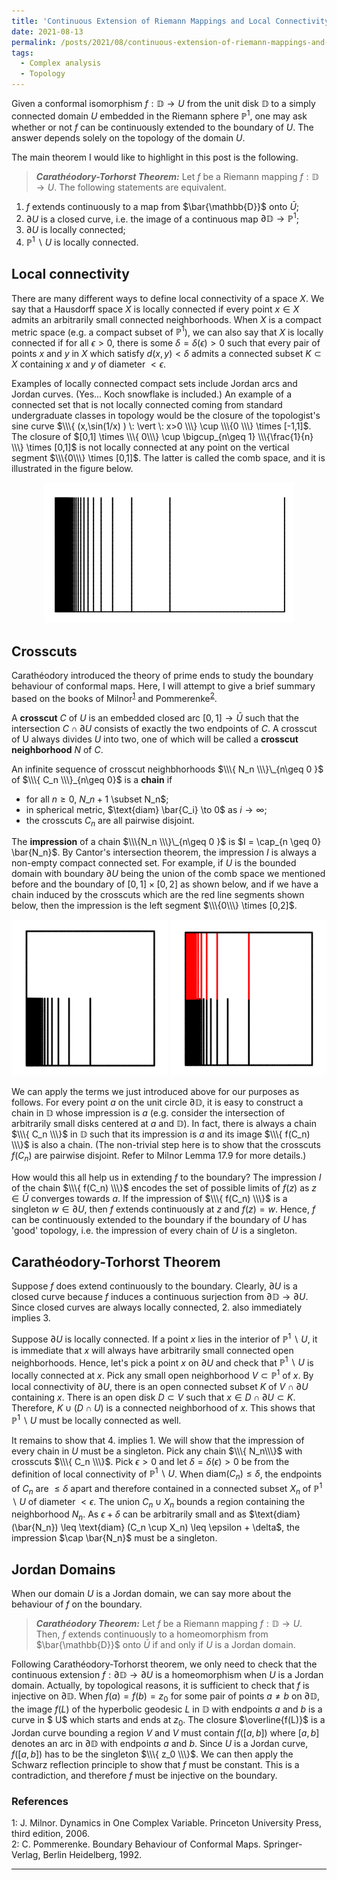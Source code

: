 ```yaml
---
title: 'Continuous Extension of Riemann Mappings and Local Connectivity'
date: 2021-08-13
permalink: /posts/2021/08/continuous-extension-of-riemann-mappings-and-local-connectivity/
tags:
  - Complex analysis
  - Topology
---
```


Given a conformal isomorphism $f: \mathbb{D} \to U$ from the unit disk $\mathbb{D}$ to a simply connected domain $U$ embedded in the Riemann sphere $\mathbb{P}^1$, one may ask whether or not $f$ can be continuously extended to the boundary of $U$. The answer depends solely on the topology of the domain $U$.

The main theorem I would like to highlight in this post is the following.

> **_Carathéodory-Torhorst Theorem:_** Let $f$ be a Riemann mapping $f: \mathbb{D} \to U$. The following statements are equivalent.
1. $f$ extends continuously to a map from $\bar{\mathbb{D}}$ onto $\bar{U}$;
2. $\partial U$ is a closed curve, i.e. the image of a continuous map $\partial \mathbb{D} \to \mathbb{P}^1$;
3. $\partial U$ is locally connected;
4. $\mathbb{P}^1\backslash U$ is locally connected.

## Local connectivity

There are many different ways to define local connectivity of a space $X$. We say that a Hausdorff space $X$ is locally connected if every point $x \in X$ admits an arbitrarily small connected neighborhoods. When $X$ is a compact metric space (e.g. a compact subset of $\mathbb{P}^1$), we can also say that $X$ is locally connected if for all $\epsilon >0$, there is some $\delta = \delta(\epsilon) >0$ such that every pair of points $x$ and $y$ in $X$ which satisfy $d(x,y) < \delta$ admits a connected subset $K \subset X$ containing $x$ and $y$ of diameter $< \epsilon$.

Examples of locally connected compact sets include Jordan arcs and Jordan curves. (Yes... Koch snowflake is included.) An example of a connected set that is not locally connected coming from standard undergraduate classes in topology would be the closure of the topologist's sine curve $\\\{ (x,\sin(1/x) ) \: \vert \: x>0 \\\} \cup \\\{0 \\\} \times [-1,1]$. The closure of $[0,1] \times \\\{ 0\\\} \cup \bigcup_{n\geq 1} \\\{\frac{1}{n} \\\} \times [0,1]$ is not locally connected at any point on the vertical segment $\\\{0\\\} \times [0,1]$. The latter is called the comb space, and it is illustrated in the figure below.

<p align="center">
  <img src="/images/comb.png" width="400"/>
</p>

## Crosscuts

Carathéodory introduced the theory of prime ends to study the boundary behaviour of conformal maps. Here, I will attempt to give a brief summary based on the books of Milnor<sup>[1](#fn1)</sup> and Pommerenke<sup>[2](#fn2)</sup>.

A **crosscut** $C$ of $U$ is an embedded closed arc $[0,1] \to \bar{U}$ such that the intersection $C \cap \partial U$ consists of exactly the two endpoints of $C$. A crosscut of U always divides $U$ into two, one of which will be called a **crosscut neighborhood** $N$ of $C$.

An infinite sequence of crosscut neighbhorhoods $\\\{ N_n \\\}\_{n\geq 0 }$ of $\\\{ C_n \\\}_{n\geq 0}$ is a **chain** if
* for all $n\geq 0$, $N\_{n+1}$ \subset N_n$;
* in spherical metric, $\text{diam} \bar{C_i} \to 0$ as $i\to \infty$;
* the crosscuts $C_n$ are all pairwise disjoint.

The **impression** of a chain $\\\{N_n \\\}\_{n\geq 0 }$ is $I = \cap_{n \geq 0} \bar{N_n}$. By Cantor's intersection theorem, the impression $I$ is always a non-empty compact connected set. For example, if $U$ is the bounded domain with boundary $\partial U$ being the union of the comb space we mentioned before and the boundary of $[0,1] \times [0,2]$ as shown below, and if we have a chain induced by the crosscuts which are the red line segments shown below, then the impression is the left segment $\\\{0\\\} \times [0,2]$.

<p align="center">
  <img src="/images/combdomain.png" width="250" height="250" /> <img src="/images/crosscuts.png" width="250" height="250" />
</p>

We can apply the terms we just introduced above for our purposes as follows. For every point $a$ on the unit circle $\partial \mathbb{D}$, it is easy to construct a chain in $\mathbb{D}$ whose impression is $a$ (e.g. consider the intersection of arbitrarily small disks centered at $a$ and $\mathbb{D}$). In fact, there is always a chain $\\\{ C_n \\\}$ in $\mathbb{D}$ such that its impression is $a$ and its image $\\\{ f(C_n) \\\}$ is also a chain. (The non-trivial step here is to show that the crosscuts $f(C_n)$ are pairwise disjoint. Refer to Milnor Lemma 17.9 for more details.)

How would this all help us in extending $f$ to the boundary? The impression $I$ of the chain $\\\{ f(C_n) \\\}$ encodes the set of possible limits of $f(z)$ as $z \in \bar{U}$ converges towards $a$. If the impression of $\\\{ f(C_n) \\\}$ is a singleton $w \in \partial U$, then $f$ extends continuously at $z$ and $f(z)=w$. Hence, $f$ can be continuously extended to the boundary if the boundary of $U$ has 'good' topology, i.e. the impression of every chain of $U$ is a singleton.

## Carathéodory-Torhorst Theorem

Suppose $f$ does extend continuously to the boundary. Clearly, $\partial U$ is a closed curve because $f$ induces a continuous surjection from $\partial \mathbb{D} \to \partial U$. Since closed curves are always locally connected, 2. also immediately implies 3.

Suppose $\partial U$ is locally connected. If a point $x$ lies in the interior of $\mathbb{P}^1 \backslash U$, it is immediate that $x$ will always have arbitrarily small connected open neighborhoods. Hence, let's pick a point $x$ on $\partial U$ and check that $\mathbb{P}^1 \backslash U$ is locally connected at $x$. Pick any small open neighborhood $V \subset \mathbb{P}^1$ of $x$. By local connectivity of $\partial U$, there is an open connected subset $K$ of $V \cap \partial U$ containing $x$. There is an open disk $D \subset V$ such that $x \in D \cap \partial U \subset K$. Therefore, $K \cup (D \cap U)$ is a connected neighborhood of $x$. This shows that $\mathbb{P}^1 \backslash U$
must be locally connected as well.

It remains to show that 4. implies 1. We will show that the impression of every chain in $U$ must be a singleton. Pick any chain $\\\{ N_n\\\}$ with crosscuts $\\\{ C_n \\\}$. Pick $\epsilon >0$ and let $\delta = \delta(\epsilon) >0$ be from the definition of local connectivity of $\mathbb{P}^1 \backslash U$. When $\text{diam} (C_n) \leq \delta$, the endpoints of $C_n$ are $\leq \delta$ apart and therefore contained in a connected subset $X_n$ of $\mathbb{P}^1 \backslash U$ of diameter $< \epsilon$. The union $C_n \cup X_n$ bounds a region containing the neighborhood $N_n$. As $\epsilon + \delta$ can be arbitrarily small and as $\text{diam} (\bar{N_n}) \leq \text{diam} (C_n \cup X_n) \leq \epsilon + \delta$, the impression $\cap \bar{N_n}$ must be a singleton.

## Jordan Domains

When our domain $U$ is a Jordan domain, we can say more about the behaviour of $f$ on the boundary.

> **_Carathéodory Theorem:_** Let $f$ be a Riemann mapping $f: \mathbb{D} \to U$. Then, $f$ extends continuously to a homeomorphism from $\bar{\mathbb{D}}$ onto $\bar{U}$ if and only if $U$ is a Jordan domain.

Following Carathéodory-Torhorst theorem, we only need to check that the continuous extension $f: \partial \mathbb{D} \to \partial U$ is a homeomorphism when $U$ is a Jordan domain. Actually, by topological reasons, it is sufficient to check that $f$ is injective on $\partial \mathbb{D}$. When $f(a)=f(b)=z_0$ for some pair of points $a \neq b$ on $\partial \mathbb{D}$, the image $f(L)$ of the hyperbolic geodesic $L$ in $\mathbb{D}$ with endpoints $a$ and $b$ is a curve in $ U$ which starts and ends at $z_0$. The closure $\overline{f(L)}$ is a Jordan curve bounding a region $V$ and $V$ must contain $f([a,b])$ where $[a,b]$ denotes an arc in $\partial \mathbb{D}$ with endpoints $a$ and $b$. Since $U$ is a Jordan curve, $f([a,b])$ has to be the singleton $\\\{ z_0 \\\}$. We can then apply the Schwarz reflection principle to show that $f$ must be constant. This is a contradiction, and therefore $f$ must be injective on the boundary.

### References
<a name="fn1">1</a>: J. Milnor. Dynamics in One Complex Variable. Princeton University Press, third edition, 2006.   
<a name="fn2">2</a>: C. Pommerenke. Boundary Behaviour of Conformal Maps. Springer-Verlag, Berlin Heidelberg, 1992.

------
